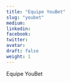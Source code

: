 ```yaml
---
title: "Equipe YouBet"
slug: "youbet"
medium:
linkedin:
facebook:
twitter:
avatar:
draft: false
weight: 1
---
```


Equipe YouBet
